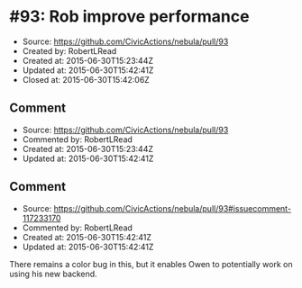 # #93: Rob improve performance

* Source: https://github.com/CivicActions/nebula/pull/93
* Created by: RobertLRead
* Created at: 2015-06-30T15:23:44Z
* Updated at: 2015-06-30T15:42:41Z
* Closed at: 2015-06-30T15:42:06Z


## Comment

* Source: https://github.com/CivicActions/nebula/pull/93
* Commented by: RobertLRead
* Created at: 2015-06-30T15:23:44Z
* Updated at: 2015-06-30T15:42:41Z




## Comment

* Source: https://github.com/CivicActions/nebula/pull/93#issuecomment-117233170
* Commented by: RobertLRead
* Created at: 2015-06-30T15:42:41Z
* Updated at: 2015-06-30T15:42:41Z

There remains a color bug in this, but it enables Owen to potentially work on using his new backend.


